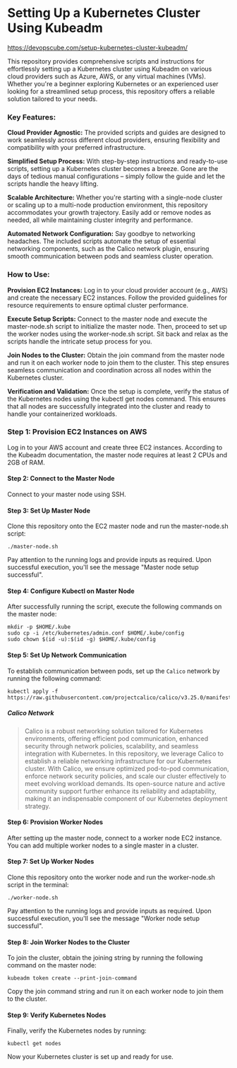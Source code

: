 # Setting Up a Kubernetes Cluster Using Kubeadm
https://devopscube.com/setup-kubernetes-cluster-kubeadm/

This repository provides comprehensive scripts and instructions for effortlessly setting up a Kubernetes cluster using Kubeadm on various cloud providers such as Azure, AWS, or any virtual machines (VMs). Whether you're a beginner exploring Kubernetes or an experienced user looking for a streamlined setup process, this repository offers a reliable solution tailored to your needs.

### Key Features:

**Cloud Provider Agnostic:**
The provided scripts and guides are designed to work seamlessly across different cloud providers, ensuring flexibility and compatibility with your preferred infrastructure.

**Simplified Setup Process:**
With step-by-step instructions and ready-to-use scripts, setting up a Kubernetes cluster becomes a breeze. Gone are the days of tedious manual configurations – simply follow the guide and let the scripts handle the heavy lifting.

**Scalable Architecture:**
Whether you're starting with a single-node cluster or scaling up to a multi-node production environment, this repository accommodates your growth trajectory. Easily add or remove nodes as needed, all while maintaining cluster integrity and performance.

**Automated Network Configuration:**
Say goodbye to networking headaches. The included scripts automate the setup of essential networking components, such as the Calico network plugin, ensuring smooth communication between pods and seamless cluster operation.

### How to Use:
**Provision EC2 Instances:**
Log in to your cloud provider account (e.g., AWS) and create the necessary EC2 instances. Follow the provided guidelines for resource requirements to ensure optimal cluster performance.

**Execute Setup Scripts:**
Connect to the master node and execute the master-node.sh script to initialize the master node. Then, proceed to set up the worker nodes using the worker-node.sh script. Sit back and relax as the scripts handle the intricate setup process for you.

**Join Nodes to the Cluster:**
Obtain the join command from the master node and run it on each worker node to join them to the cluster. This step ensures seamless communication and coordination across all nodes within the Kubernetes cluster.

**Verification and Validation:**
Once the setup is complete, verify the status of the Kubernetes nodes using the kubectl get nodes command. This ensures that all nodes are successfully integrated into the cluster and ready to handle your containerized workloads.

### Step 1: Provision EC2 Instances on AWS
Log in to your AWS account and create three EC2 instances. According to the Kubeadm documentation, the master node requires at least 2 CPUs and 2GB of RAM.

#### Step 2: Connect to the Master Node
Connect to your master node using SSH.

#### Step 3: Set Up Master Node
Clone this repository onto the EC2 master node and run the master-node.sh script:
```
./master-node.sh
```
Pay attention to the running logs and provide inputs as required. Upon successful execution, you'll see the message "Master node setup successful".

#### Step 4: Configure Kubectl on Master Node
After successfully running the script, execute the following commands on the master node:
```
mkdir -p $HOME/.kube
sudo cp -i /etc/kubernetes/admin.conf $HOME/.kube/config
sudo chown $(id -u):$(id -g) $HOME/.kube/config
```

#### Step 5: Set Up Network Communication
To establish communication between pods, set up the `Calico` network by running the following command:
```
kubectl apply -f https://raw.githubusercontent.com/projectcalico/calico/v3.25.0/manifests/calico.yaml
```
##### Calico Network
> Calico is a robust networking solution tailored for Kubernetes environments, offering efficient pod communication, enhanced security through network policies, scalability, and seamless integration with Kubernetes. In this repository, we leverage Calico to establish a reliable networking infrastructure for our Kubernetes cluster. With Calico, we ensure optimized pod-to-pod communication, enforce network security policies, and scale our cluster effectively to meet evolving workload demands. Its open-source nature and active community support further enhance its reliability and adaptability, making it an indispensable component of our Kubernetes deployment strategy.

#### Step 6: Provision Worker Nodes
After setting up the master node, connect to a worker node EC2 instance. You can add multiple worker nodes to a single master in a cluster.

#### Step 7: Set Up Worker Nodes
Clone this repository onto the worker node and run the worker-node.sh script in the terminal:
```
./worker-node.sh
```
Pay attention to the running logs and provide inputs as required. Upon successful execution, you'll see the message "Worker node setup successful".

#### Step 8: Join Worker Nodes to the Cluster
To join the cluster, obtain the joining string by running the following command on the master node:
```
kubeadm token create --print-join-command
```
Copy the join command string and run it on each worker node to join them to the cluster.

#### Step 9: Verify Kubernetes Nodes
Finally, verify the Kubernetes nodes by running:
```
kubectl get nodes
```

Now your Kubernetes cluster is set up and ready for use.

